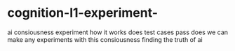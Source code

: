 # cognition-l1-experiment-
ai consiousness experiment how it works does test cases pass does we can make any experiments with this consiousness finding the truth of ai 
